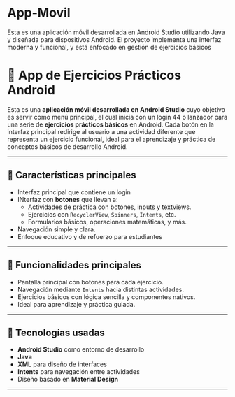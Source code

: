 # App-Movil
Esta es una aplicación móvil desarrollada en Android Studio utilizando Java y diseñada para dispositivos Android. El proyecto implementa una interfaz moderna y funcional, y está enfocado en  gestión de ejercicios básicos 
# 📱 App de Ejercicios Prácticos Android
Esta es una **aplicación móvil desarrollada en Android Studio** cuyo objetivo es servir como menú principal, el cual inicia con un login  44   o lanzador para una serie de **ejercicios prácticos básicos** en Android. Cada botón en la interfaz principal redirige al usuario a una actividad diferente que representa un ejercicio funcional, ideal para el aprendizaje y práctica de conceptos básicos de desarrollo Android.

---

## 🚀 Características principales

- Interfaz principal que contiene un login
- INterfaz con **botones** que llevan a:
  - Actividades de práctica con botones, inputs y textviews.
  - Ejercicios con `RecyclerView`, `Spinners`, `Intents`, etc.
  - Formularios básicos, operaciones matemáticas, y más.
- Navegación simple y clara.
- Enfoque educativo y de refuerzo para estudiantes

---
## 🚀 Funcionalidades principales

- Pantalla principal con botones para cada ejercicio.
- Navegación mediante `Intents` hacia distintas actividades.
- Ejercicios básicos con lógica sencilla y componentes nativos.
- Ideal para aprendizaje y práctica guiada.
---

## 🧰 Tecnologías usadas

- **Android Studio** como entorno de desarrollo
- **Java** 
- **XML** para diseño de interfaces
- **Intents** para navegación entre actividades
- Diseño basado en **Material Design**

---




